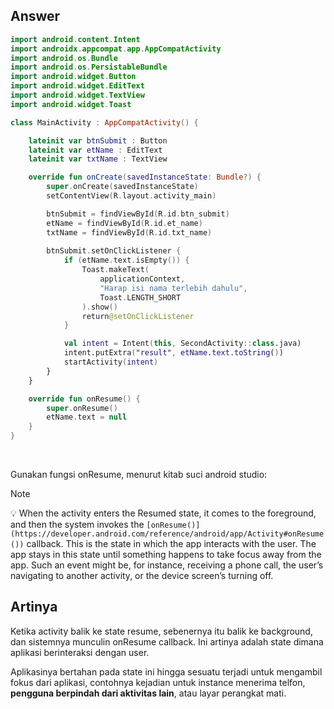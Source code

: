 ## Answer

```kotlin
import android.content.Intent
import androidx.appcompat.app.AppCompatActivity
import android.os.Bundle
import android.os.PersistableBundle
import android.widget.Button
import android.widget.EditText
import android.widget.TextView
import android.widget.Toast

class MainActivity : AppCompatActivity() {

    lateinit var btnSubmit : Button
    lateinit var etName : EditText
    lateinit var txtName : TextView

    override fun onCreate(savedInstanceState: Bundle?) {
        super.onCreate(savedInstanceState)
        setContentView(R.layout.activity_main)

        btnSubmit = findViewById(R.id.btn_submit)
        etName = findViewById(R.id.et_name)
        txtName = findViewById(R.id.txt_name)
        
        btnSubmit.setOnClickListener {
            if (etName.text.isEmpty()) {
                Toast.makeText(
                    applicationContext,
                    "Harap isi nama terlebih dahulu",
                    Toast.LENGTH_SHORT
                ).show()
                return@setOnClickListener
            }

            val intent = Intent(this, SecondActivity::class.java)
            intent.putExtra("result", etName.text.toString())
            startActivity(intent)
        }
    }

    override fun onResume() {
        super.onResume()
        etName.text = null
    }
}
```

<br />

Gunakan fungsi onResume, menurut kitab suci android studio:

> [!NOTE]
> 💡 When the activity enters the Resumed state, it comes to the foreground, and then the system invokes the `[onResume()](https://developer.android.com/reference/android/app/Activity#onResume())` callback. This is the state in which the app interacts with the user. The app stays in this state until something happens to take focus away from the app. Such an event might be, for instance, receiving a phone call, the user’s navigating to another activity, or the device screen’s turning off.

## Artinya

Ketika activity balik ke state resume, sebenernya itu balik ke background, dan sistemnya munculin onResume callback. Ini artinya adalah state dimana aplikasi berinteraksi dengan user. 

Aplikasinya bertahan pada state ini hingga sesuatu terjadi untuk mengambil fokus dari aplikasi, contohnya kejadian untuk instance menerima telfon, **pengguna berpindah dari aktivitas lain**, atau layar perangkat mati.